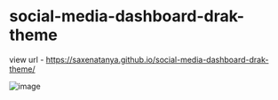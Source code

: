 # social-media-dashboard-drak-theme

view url -  https://saxenatanya.github.io/social-media-dashboard-drak-theme/

![image](https://user-images.githubusercontent.com/82470912/129730918-7bc3a018-ed5a-47e8-9003-2df0bbc48eb7.png)


